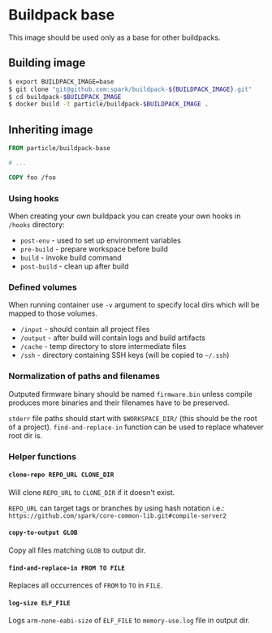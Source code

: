 # Buildpack base
This image should be used only as a base for other buildpacks.

## Building image

```bash
$ export BUILDPACK_IMAGE=base
$ git clone "git@github.com:spark/buildpack-${BUILDPACK_IMAGE}.git"
$ cd buildpack-$BUILDPACK_IMAGE
$ docker build -t particle/buildpack-$BUILDPACK_IMAGE .
```

## Inheriting image

```Dockerfile
FROM particle/buildpack-base

# ...

COPY foo /foo
```

### Using hooks

When creating your own buildpack you can create your own hooks in `/hooks` directory:

* `post-env` - used to set up environment variables
* `pre-build` - prepare workspace before build
* `build` - invoke build command
* `post-build` - clean up after build

### Defined volumes

When running container use `-v` argument to specify local dirs which will be mapped to those volumes.

* `/input` - should contain all project files
* `/output` - after build will contain logs and build artifacts
* `/cache` - temp directory to store intermediate files
* `/ssh` - directory containing SSH keys (will be copied to `~/.ssh`)

### Normalization of paths and filenames

Outputed firmware binary should be named `firmware.bin` unless compile produces more binaries and their filenames have to be preserved.

`stderr` file paths should start with `$WORKSPACE_DIR/` (this should be the root of a project).
`find-and-replace-in` function can be used to replace whatever root dir is.

### Helper functions

#### `clone-repo REPO_URL CLONE_DIR`
Will clone `REPO_URL` to `CLONE_DIR` if it doesn't exist.

`REPO_URL` can target tags or branches by using hash notation i.e.: `https://github.com/spark/core-common-lib.git#compile-server2`

#### `copy-to-output GLOB`
Copy all files matching `GLOB` to output dir.

#### `find-and-replace-in FROM TO FILE`
Replaces all occurrences of `FROM` to `TO` in `FILE`.

#### `log-size ELF_FILE`
Logs `arm-none-eabi-size` of `ELF_FILE` to `memory-use.log` file in output dir.
